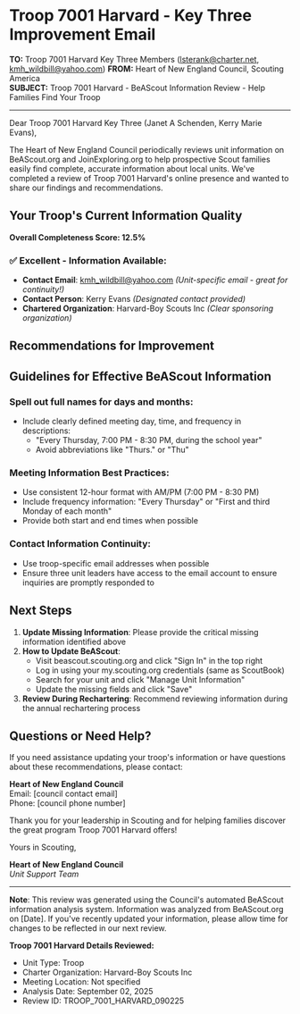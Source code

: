# Troop 7001 Harvard - Key Three Improvement Email

**TO:** Troop 7001 Harvard Key Three Members (lsterank@charter.net, kmh_wildbill@yahoo.com)
**FROM:** Heart of New England Council, Scouting America  
**SUBJECT:** Troop 7001 Harvard - BeAScout Information Review - Help Families Find Your Troop  

---

Dear Troop 7001 Harvard Key Three (Janet A Schenden, Kerry Marie Evans),

The Heart of New England Council periodically reviews unit information on BeAScout.org and JoinExploring.org to help prospective Scout families easily find complete, accurate information about local units. We've completed a review of Troop 7001 Harvard's online presence and wanted to share our findings and recommendations.

## Your Troop's Current Information Quality

**Overall Completeness Score: 12.5%**



### ✅ **Excellent - Information Available:**
- **Contact Email**: kmh_wildbill@yahoo.com *(Unit-specific email - great for continuity!)*
- **Contact Person**: Kerry Evans *(Designated contact provided)*
- **Chartered Organization**: Harvard-Boy Scouts Inc *(Clear sponsoring organization)*

## Recommendations for Improvement



## Guidelines for Effective BeAScout Information

### **Spell out full names for days and months:**
- Include clearly defined meeting day, time, and frequency in descriptions:
  - "Every Thursday, 7:00 PM - 8:30 PM, during the school year"
  - Avoid abbreviations like "Thurs." or "Thu"

### **Meeting Information Best Practices:**
- Use consistent 12-hour format with AM/PM (7:00 PM - 8:30 PM)
- Include frequency information: "Every Thursday" or "First and third Monday of each month"
- Provide both start and end times when possible

### **Contact Information Continuity:**
- Use troop-specific email addresses when possible
- Ensure three unit leaders have access to the email account to ensure inquiries are promptly responded to

## Next Steps

1. **Update Missing Information**: Please provide the critical missing information identified above
2. **How to Update BeAScout**: 
   - Visit beascout.scouting.org and click "Sign In" in the top right
   - Log in using your my.scouting.org credentials (same as ScoutBook)
   - Search for your unit and click "Manage Unit Information"
   - Update the missing fields and click "Save"
3. **Review During Rechartering**: Recommend reviewing information during the annual rechartering process

## Questions or Need Help?

If you need assistance updating your troop's information or have questions about these recommendations, please contact:

**Heart of New England Council**  
Email: [council contact email]  
Phone: [council phone number]

Thank you for your leadership in Scouting and for helping families discover the great program Troop 7001 Harvard offers!

Yours in Scouting,

**Heart of New England Council**  
*Unit Support Team*

---

**Note**: This review was generated using the Council's automated BeAScout information analysis system. Information was analyzed from BeAScout.org on [Date]. If you've recently updated your information, please allow time for changes to be reflected in our next review.

**Troop 7001 Harvard Details Reviewed:**
- Unit Type: Troop
- Charter Organization: Harvard-Boy Scouts Inc  
- Meeting Location: Not specified
- Analysis Date: September 02, 2025
- Review ID: TROOP_7001_HARVARD_090225